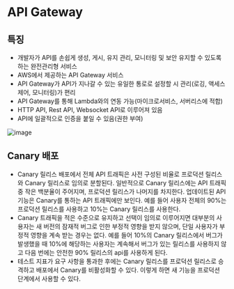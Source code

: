 # API Gateway

## 특징

* 개발자가 API를 손쉽게 생성, 게시, 유지 관리, 모니터링 및 보안 유지할 수 있도록 하는 완전관리형 서비스
* AWS에서 제공하는 API Gateway 서비스
* API Gateway가 API가 지나갈 수 있는 유일한 통로로 설정할 시 관리(로깅, 액세스 제어, 모니터링)가 편리
* API Gateway를 통해 Lambda와의 연동 가능(마이크로서비스, 서버리스에 적합)
* HTTP API, Rest API, Websocket API로 이루어져 있음
* API에 일괄적으로 인증을 붙일 수 있음(권한 부여)

![image](https://user-images.githubusercontent.com/92770273/143976646-f98232ba-0a36-4a83-b395-80ac9234ac42.png)



## Canary 배포

* Canary 릴리스 배포에서 전체 API 트래픽은 사전 구성된 비율로 프로덕션 릴리스와 Canary 릴리스로 임의로 분할된다. 일반적으로 Canary 릴리스에는 API 트래픽 중 작은 백분율이 주어지며, 프로덕션 릴리스가 나머지를 차지한다. 업데이트된 API 기능은 Canary를 통하는 API 트래픽에만 보인다. 예를 들어 사용자 전체의 90%는 프로덕션 릴리스를 사용하고 10%는 Canary 릴리스를 사용한다.
* Canary 트래픽을 적은 수준으로 유지하고 선택이 임의로 이루어지면 대부분의 사용자는 새 버전의 잠재적 버그로 인한 부정적 영향을 받지 않으며, 단일 사용자가 부정적 영향을 계속 받는 경우는 없다. 예를 들어 10%의 Canary 릴리스에서 버그가 발생했을 때 10%에 해당하는 사용자는 계속해서 버그가 있는 릴리스를 사용하지 않고 다음 번에는 안전한 90% 릴리스의 api를 사용하게 된다.
* 테스트 지표가 요구 사항을 통과한 후에는 Canary 릴리스를 프로덕션 릴리스로 승격하고 배포에서 Canary를 비활성화할 수 있다. 이렇게 하면 새 기능을 프로덕션 단계에서 사용할 수 있다.